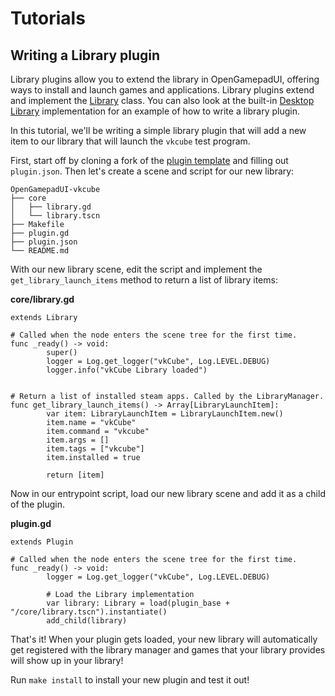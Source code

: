 # Tutorials

## Writing a Library plugin

Library plugins allow you to extend the library in OpenGamepadUI, offering ways
to install and launch games and applications. Library plugins extend and
implement the [Library](https://github.com/ShadowBlip/OpenGamepadUI/blob/main/core/systems/library/library.gd)
class. You can also look at the built-in [Desktop Library](https://github.com/ShadowBlip/OpenGamepadUI/blob/main/core/systems/library/library_desktop.gd)
implementation for an example of how to write a library plugin.

In this tutorial, we'll be writing a simple library plugin that will add a new
item to our library that will launch the `vkcube` test program.

First, start off by cloning a fork of the [plugin template](https://github.com/ShadowBlip/OpenGamepadUI-plugin-template)
and filling out `plugin.json`. Then let's create a scene and script for our
new library:

```
OpenGamepadUI-vkcube
├── core
│   ├── library.gd
│   └── library.tscn
├── Makefile
├── plugin.gd
├── plugin.json
└── README.md
```

With our new library scene, edit the script and implement the `get_library_launch_items`
method to return a list of library items:

**core/library.gd**

```gdscript
extends Library

# Called when the node enters the scene tree for the first time.
func _ready() -> void:
        super()
        logger = Log.get_logger("vkCube", Log.LEVEL.DEBUG)
        logger.info("vkCube Library loaded")


# Return a list of installed steam apps. Called by the LibraryManager.
func get_library_launch_items() -> Array[LibraryLaunchItem]:
        var item: LibraryLaunchItem = LibraryLaunchItem.new()
        item.name = "vkCube"
        item.command = "vkcube"
        item.args = []
        item.tags = ["vkcube"]
        item.installed = true

        return [item]
```

Now in our entrypoint script, load our new library scene and add it as a child
of the plugin.

**plugin.gd**

```gdscript
extends Plugin

# Called when the node enters the scene tree for the first time.
func _ready() -> void:
        logger = Log.get_logger("vkCube", Log.LEVEL.DEBUG)

        # Load the Library implementation
        var library: Library = load(plugin_base + "/core/library.tscn").instantiate()
        add_child(library)
```

That's it! When your plugin gets loaded, your new library will automatically
get registered with the library manager and games that your library provides
will show up in your library!

Run `make install` to install your new plugin and test it out!
